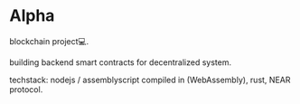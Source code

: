 # Alpha
blockchain project💻.

building backend smart contracts for decentralized system.

techstack: nodejs / assemblyscript compiled in (WebAssembly), rust, NEAR protocol.
